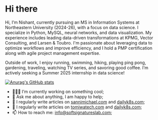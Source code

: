 # Hi there 
Hi, I’m Nishant, currently pursuing an MS in Information Systems at Northeastern University (2024-26), with a focus on data science. I specialize in Python, MySQL, neural networks, and data visualization. My experience includes leading data-driven transformations at KPMG, Vector Consulting, and Larsen & Toubro. I'm passionate about leveraging data to optimize workflows and improve efficiency, and I hold a PMP certification along with agile project management expertise.

Outside of work, I enjoy running, swimming, hiking, playing ping pong, gardening, traveling, watching TV series, and savoring good coffee. I’m actively seeking a Summer 2025 internship in data science!

[![Anurag's GitHub stats](https://github-readme-stats.vercel.app/api?username=nis-6k)](https://github.com/anuraghazra/github-readme-stats)



- 👨🏻‍💻 I’m currently working on something cool;
- 💬 Ask me about anything, I am happy to help;
- 📝 I regularly write articles on [sannimichael.com](https://sannimichael.com) and [dailyk8s.com](https://dailyk8s.com);
- 📝 I regularly write articles on [tomiwatech.com](https://tomiwatech.com) and [dailyk8s.com](https://dailyk8s.com);
- 📫 How to reach me: info@softsignatureslab.com;
